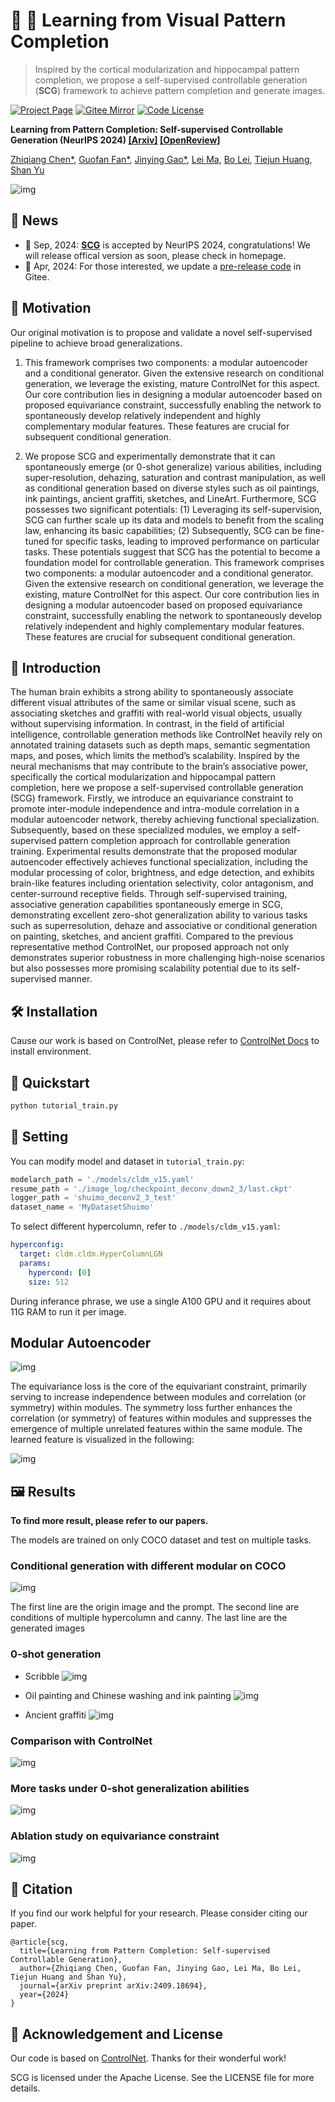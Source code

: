 # 🤔 💭 Learning from Visual Pattern Completion

> Inspired by the cortical modularization and hippocampal pattern completion, we propose a self-supervised controllable generation (**SCG**) framework to achieve pattern completion and generate images.

[![Project Page](https://img.shields.io/badge/Project-Page-Green.svg)](https://github.com/BAAI-Brain-Inspired-Group/OPEN-Vis-ControlSD/)
[![Gitee Mirror](https://img.shields.io/badge/Gitee-Mirror-blue.svg)](https://gitee.com/chenzq/control-net-main)
[![Code License](https://img.shields.io/badge/Code%20License-Apache_2.0-green.svg)](./LICENSE)

**Learning from Pattern Completion: Self-supervised Controllable Generation (NeurIPS 2024) [[Arxiv]](https://arxiv.org/abs/2409.18694) [[OpenReview]](https://openreview.net/forum?id=83pV20DD2s&referrer=%5BAuthor%20Console%5D(%2Fgroup%3Fid%3DNeurIPS.cc%2F2024%2FConference%2FAuthors%23your-submissions))**

[Zhiqiang Chen*](https://github.com/dongrisuihan), [Guofan Fan*](https://github.com/Asterisci), [Jinying Gao*](https://github.com/JY-Gao), [Lei Ma](https://nbic.pku.edu.cn/rcdw/kyry/02c5f5ce8e254b1e82a48bebd0a24c33.htm), [Bo Lei](https://github.com/Bolei-engram), [Tiejun Huang](https://idm.pku.edu.cn/tjhuang), [Shan Yu](https://people.ucas.ac.cn/~yushan?language=en)

![img](docs/intro.png)

## 📰 News

- 🍾 Sep, 2024: [**SCG**](https://github.com/BAAI-Brain-Inspired-Group/OPEN-Vis-ControlSD/) is accepted by NeurIPS 2024, congratulations! We will release offical version as soon, please check in homepage.
- 🎉 Apr, 2024: For those interested, we update a [pre-release code](https://gitee.com/chenzq/control-net-main) in Gitee.

## 📄 Motivation

Our original motivation is to propose and validate a novel self-supervised pipeline to achieve broad generalizations.

1. This framework comprises two components: a modular autoencoder and a conditional generator. Given the extensive research on conditional generation, we leverage the existing, mature ControlNet for this aspect. Our core contribution lies in designing a modular autoencoder based on proposed equivariance constraint, successfully enabling the network to spontaneously develop relatively independent and highly complementary modular features. These features are crucial for subsequent conditional generation.

2. We propose SCG and experimentally demonstrate that it can spontaneously emerge (or 0-shot generalize) various abilities, including super-resolution, dehazing, saturation and contrast manipulation, as well as conditional generation based on diverse styles such as oil paintings, ink paintings, ancient graffiti, sketches, and LineArt. Furthermore, SCG possesses two significant potentials: (1) Leveraging its self-supervision, SCG can further scale up its data and models to benefit from the scaling law, enhancing its basic capabilities; (2) Subsequently, SCG can be fine-tuned for specific tasks, leading to improved performance on particular tasks. These potentials suggest that SCG has the potential to become a foundation model for controllable generation. This framework comprises two components: a modular autoencoder and a conditional generator. Given the extensive research on conditional generation, we leverage the existing, mature ControlNet for this aspect. Our core contribution lies in designing a modular autoencoder based on proposed equivariance constraint, successfully enabling the network to spontaneously develop relatively independent and highly complementary modular features. These features are crucial for subsequent conditional generation.

## 📄 Introduction

The human brain exhibits a strong ability to spontaneously associate different visual attributes of the same or similar visual scene, such as associating sketches and graffiti with real-world visual objects, usually without supervising information. In contrast, in the field of artificial intelligence, controllable generation methods like ControlNet heavily rely on annotated training datasets such as depth maps, semantic segmentation maps, and poses, which limits the method’s scalability. Inspired by the neural mechanisms that may contribute to the brain’s associative power, specifically the cortical modularization and hippocampal pattern completion, here we propose a self-supervised controllable generation (SCG) framework. Firstly, we introduce an equivariance constraint to promote inter-module independence and intra-module correlation in a modular autoencoder network, thereby achieving functional specialization. Subsequently, based on these specialized modules, we employ a self-supervised pattern completion approach for controllable generation training. Experimental results demonstrate that the proposed modular autoencoder effectively achieves functional specialization, including the modular processing of color, brightness, and edge detection, and exhibits brain-like features including orientation selectivity, color antagonism, and center-surround receptive fields. Through self-supervised training, associative generation capabilities spontaneously emerge in SCG, demonstrating excellent zero-shot generalization ability to various tasks such as superresolution, dehaze and associative or conditional generation on painting, sketches, and ancient graffiti. Compared to the previous representative method ControlNet, our proposed approach not only demonstrates superior robustness in more challenging high-noise scenarios but also possesses more promising scalability potential due to its self-supervised manner.

## 🛠️ Installation

Cause our work is based on ControlNet, please refer to [ControlNet Docs](https://github.com/lllyasviel/ControlNet?tab=readme-ov-file#production-ready-pretrained-models) to install environment.


## 🚀 Quickstart

```python
python tutorial_train.py
```

## 🔧 Setting

You can modify model and dataset in `tutorial_train.py`:
```python
modelarch_path = './models/cldm_v15.yaml'
resume_path = './image_log/checkpoint_deconv_down2_3/last.ckpt'
logger_path = 'shuimo_deconv2_3_test'
dataset_name = 'MyDatasetShuimo'
```

To select different hypercolumn, refer to `./models/cldm_v15.yaml`:
```yaml
hyperconfig:
  target: cldm.cldm.HyperColumnLGN
  params: 
    hypercond: [0]
    size: 512
```

During inferance phrase, we use a single A100 GPU and it requires about 11G RAM to run it per image.

## Modular Autoencoder

![img](docs/ModularAutoencoder.png)

The equivariance loss is the core of the equivariant constraint, primarily serving to increase independence between modules and correlation (or symmetry) within modules. The symmetry loss further enhances the correlation (or symmetry) of features within modules and suppresses the emergence of multiple unrelated features within the same module. The learned feature is visualized in the following:

![img](docs/ModularDiff2.png)

## 🖼️ Results

**To find more result, please refer to our papers.**

The models are trained on only COCO dataset and test on multiple tasks.

### Conditional generation with different modular on COCO

![img](docs/cocoval2.png)

The first line are the origin image and the prompt. The second line are conditions of multiple hypercolumn and canny. The last line are the generated images

### 0-shot generation

- Scribble
![img](docs/scribble.png)

- Oil painting and Chinese washing and ink painting
![img](docs/paining1.png)

- Ancient graffiti
![img](docs/bihua2.png)

### Comparison with ControlNet

![img](docs/figr1_00.png)

### More tasks under 0-shot generalization abilities

![img](docs/SR_Dehaze.png)

### Ablation study on equivariance constraint

![img](docs/figr3_00.png)

## 📌 Citation
If you find our work helpful for your research. Please consider citing our paper.

```
@article{scg,
  title={Learning from Pattern Completion: Self-supervised Controllable Generation},
  author={Zhiqiang Chen, Guofan Fan, Jinying Gao, Lei Ma, Bo Lei, Tiejun Huang and Shan Yu},
  journal={arXiv preprint arXiv:2409.18694},
  year={2024}
}
```

## 📕 Acknowledgement and License

Our code is based on [ControlNet](https://github.com/lllyasviel/ControlNet). Thanks for their wonderful work!

SCG is licensed under the Apache License. See the LICENSE file for more details.

